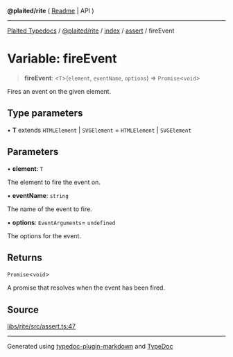 **@plaited/rite** ( [Readme](../../../../README.md) \| API )

***

[Plaited Typedocs](../../../../../../modules.md) / [@plaited/rite](../../../../modules.md) / [index](../../../README.md) / [assert](../README.md) / fireEvent

# Variable: fireEvent

> **fireEvent**: \<`T`\>(`element`, `eventName`, `options`) => `Promise`\<`void`\>

Fires an event on the given element.

## Type parameters

▪ **T** extends `HTMLElement` \| `SVGElement` = `HTMLElement` \| `SVGElement`

## Parameters

▪ **element**: `T`

The element to fire the event on.

▪ **eventName**: `string`

The name of the event to fire.

▪ **options**: `EventArguments`= `undefined`

The options for the event.

## Returns

`Promise`\<`void`\>

A promise that resolves when the event has been fired.

## Source

[libs/rite/src/assert.ts:47](https://github.com/plaited/plaited/blob/0d4801d/libs/rite/src/assert.ts#L47)

***

Generated using [typedoc-plugin-markdown](https://www.npmjs.com/package/typedoc-plugin-markdown) and [TypeDoc](https://typedoc.org/)
